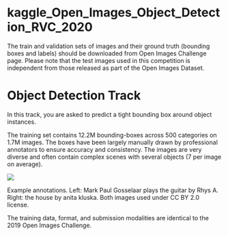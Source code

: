# kaggle_Open_Images_Object_Detection_RVC_2020
The train and validation sets of images and their ground truth (bounding boxes and labels) should be downloaded from Open Images Challenge page. Please note that the test images used in this competition is independent from those released as part of the Open Images Dataset.

# Object Detection Track
In this track, you are asked to predict a tight bounding box around object instances.

The training set contains 12.2M bounding-boxes across 500 categories on 1.7M images. The boxes have been largely manually drawn by professional annotators to ensure accuracy and consistency. The images are very diverse and often contain complex scenes with several objects (7 per image on average).

![](images/desc1.png)

Example annotations. Left: Mark Paul Gosselaar plays the guitar by Rhys A. Right: the house by anita kluska. Both images used under CC BY 2.0 license.

The training data, format, and submission modalities are identical to the 2019 Open Images Challenge.
